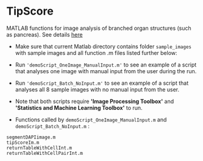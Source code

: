 # TipScore
MATLAB functions for image analysis of branched organ structures (such as pancreas). See details [here](https://docs.google.com/document/d/143IZt6-4IdLZK5zwaFn9D988-nppJYnUX7sv5Kt3IIc/edit)

- Make sure that current Matlab directory contains folder ``` sample_images ``` with sample images and all function .m files listed further below:

- Run ``` 'demoScript_OneImage_ManualInput.m' ``` to see an example of a script that analyses one image with manual input from the user during the run.

- Run ``` 'demoScript_Batch_NoInput.m' ``` to see an example of a script that analyses all 8 sample images with no manual input from the user.

- Note that both scripts require **'Image Processing Toolbox'** and **'Statistics and Machine Learning Toolbox'** to run.

- Functions called by ``` demoScript_OneImage_ManualInput.m ``` and  ``` demoScript_Batch_NoInput.m ``` :

```
segmentDAPIimage.m
tipScoreIm.m
returnTableWithCellInt.m
returnTableWithCellPairInt.m
```

